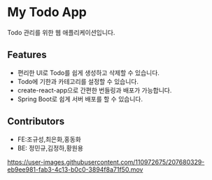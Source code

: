 # My Todo App

Todo 관리를 위한 웹 애플리케이션입니다.

## Features

- 편리한 UI로 Todo를 쉽게 생성하고 삭제할 수 있습니다.
- Todo에 기한과 카테고리를 설정할 수 있습니다.
- create-react-app으로 간편한 번들링과 배포가 가능합니다.
- Spring Boot로 쉽게 서버 배포를 할 수 있습니다.

## Contributors

- FE:조규성,최은화,홍동화
- BE: 정민규,김정하,황원용


https://user-images.githubusercontent.com/110972675/207680329-eb9ee981-fab3-4c13-b0c0-3894f8a71f50.mov

